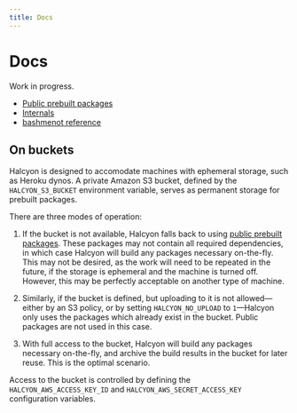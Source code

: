 ```yaml
---
title: Docs
---
```



Docs
====

Work in progress.

- [Public prebuilt packages](docs/public-prebuilt-packages/)
- [Internals](docs/internals/)
- [bashmenot reference](docs/bashmenot-reference/)


On buckets
----------

Halcyon is designed to accomodate machines with ephemeral storage, such as Heroku dynos.  A private Amazon S3 bucket, defined by the `HALCYON_S3_BUCKET` environment variable, serves as permanent storage for prebuilt packages.

There are three modes of operation:

1.  If the bucket is not available, Halcyon falls back to using [public prebuilt packages](docs/public-prebuilt-packages/).  These packages may not contain all required dependencies, in which case Halcyon will build any packages necessary on-the-fly.  This may not be desired, as the work will need to be repeated in the future, if the storage is ephemeral and the machine is turned off.  However, this may be perfectly acceptable on another type of machine.

2.  Similarly, if the bucket is defined, but uploading to it is not allowed—either by an S3 policy, or by setting `HALCYON_NO_UPLOAD` to `1`—Halcyon only uses the packages which already exist in the bucket.  Public packages are not used in this case.

3.  With full access to the bucket, Halcyon will build any packages necessary on-the-fly, and archive the build results in the bucket for later reuse.  This is the optimal scenario.

Access to the bucket is controlled by defining the `HALCYON_AWS_ACCESS_KEY_ID` and `HALCYON_AWS_SECRET_ACCESS_KEY` configuration variables.
